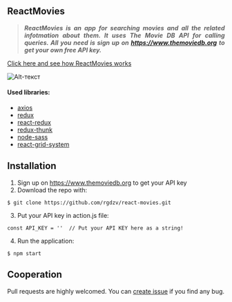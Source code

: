 ## ReactMovies

>***<p align="justify">ReactMovies is an app for searching movies and all the related infotmation about them. It uses The Movie DB API for calling queries. All you need is sign up on https://www.themoviedb.org to get your own free API key.</p>***

[Click here and see how ReactMovies works](https://react-movies-5a515.web.app)

![Alt-текст](https://github.com/rgdzv/react-movies/raw/master/src/img/example.gif)

#### Used libraries:
- [axios](https://github.com/axios/axios)
- [redux](https://redux.js.org)
- [react-redux](https://react-redux.js.org)
- [redux-thunk](https://github.com/reduxjs/redux-thunk)
- [node-sass](https://github.com/sass/node-sass)
- [react-grid-system](https://github.com/sealninja/react-grid-system)

## Installation

1. Sign up on https://www.themoviedb.org to get your API key
2. Download the repo with:
```
$ git clone https://github.com/rgdzv/react-movies.git
```
3. Put your API key in action.js file:
```
const API_KEY = ''  // Put your API KEY here as a string!
```
4. Run the application:
```
$ npm start
```
## Cooperation

Pull requests are highly welcomed. You can [create issue](https://github.com/rgdzv/react-movies/issues) if you find any bug.
